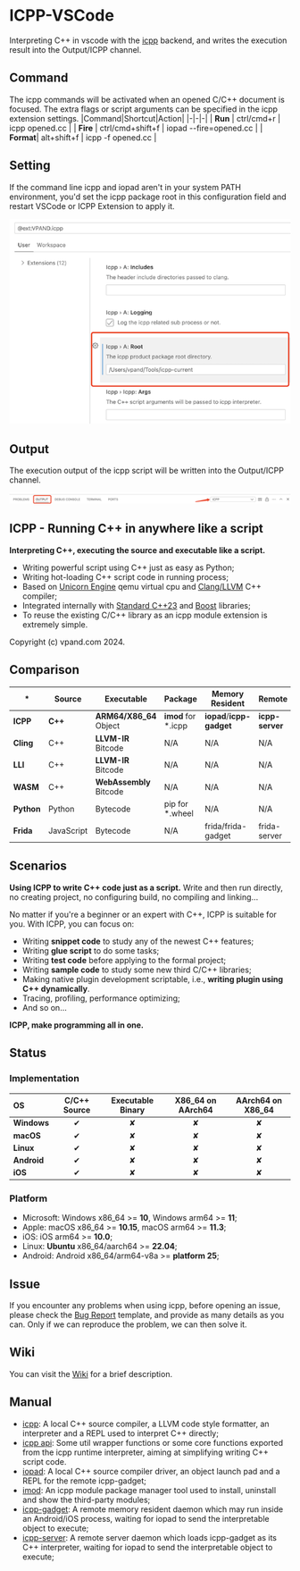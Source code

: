 # ICPP-VSCode
Interpreting C++ in vscode with the [icpp](https://github.com/vpand/icpp) backend, and writes the execution result into the Output/ICPP channel.

## Command
The icpp commands will be activated when an opened C/C++ document is focused. The extra flags or script arguments can be specified in the icpp extension settings.
|Command|Shortcut|Action|
|-|-|-|
| **Run**   | ctrl/cmd+r       | icpp opened.cc |
| **Fire**  | ctrl/cmd+shift+f | iopad --fire=opened.cc |
| **Format**| alt+shift+f      | icpp -f opened.cc |

## Setting
If the command line icpp and iopad aren't in your system PATH environment, you'd set the icpp package root in this configuration field and restart VSCode or ICPP Extension to apply it.

![Setting/Root](https://raw.githubusercontent.com/vpand/icpp-vscode/main/images/icpproot.png)

## Output
The execution output of the icpp script will be written into the Output/ICPP channel.

![Output/ICPP](https://raw.githubusercontent.com/vpand/icpp-vscode/main/images/output.png)

## ICPP - Running C++ in anywhere like a script
**Interpreting C++, executing the source and executable like a script.**
 * Writing powerful script using C++ just as easy as Python;
 * Writing hot-loading C++ script code in running process;
 * Based on [Unicorn Engine](https://github.com/unicorn-engine/unicorn.git) qemu virtual cpu and [Clang/LLVM](https://github.com/llvm/llvm-project.git) C++ compiler;
 * Integrated internally with [Standard C++23](https://en.cppreference.com/w/cpp/23) and [Boost](https://github.com/boostorg/boost.git) libraries;
 * To reuse the existing C/C++ library as an icpp module extension is extremely simple.

Copyright (c) vpand.com 2024.

## Comparison
|*|Source|Executable|Package|Memory Resident|Remote|
|-|-|-|-|-|-|
| **ICPP** | **C++** | **ARM64/X86_64** Object | **imod** for *.icpp | **iopad**/**icpp-gadget** | **icpp-server** |
| **Cling** | C++ | **LLVM-IR** Bitcode |  N/A | N/A | N/A | 
| **LLI** | C++ | **LLVM-IR** Bitcode |  N/A | N/A | N/A | 
| **WASM** | C++ | **WebAssembly** Bitcode |  N/A | N/A | N/A | 
| **Python** | Python | Bytecode | pip for *.wheel | N/A | N/A | 
| **Frida** | JavaScript | Bytecode | N/A | frida/frida-gadget | frida-server |

## Scenarios
**Using ICPP to write C++ code just as a script.** Write and then run directly, no creating project, no configuring build, no compiling and linking...

No matter if you're a beginner or an expert with C++, ICPP is suitable for you. With ICPP, you can focus on:
 * Writing **snippet code** to study any of the newest C++ features;
 * Writing **glue script** to do some tasks;
 * Writing **test code** before applying to the formal project;
 * Writing **sample code** to study some new third C/C++ libraries;
 * Making native plugin development scriptable, i.e., **writing plugin using C++ dynamically**.
 * Tracing, profiling, performance optimizing;
 * And so on...

**ICPP, make programming all in one.**

## Status
### Implementation
| OS           | C/C++ Source | Executable Binary | X86_64 on AArch64 | AArch64 on X86_64 |
| :----------  | :--------:   | :------------: | :---------------: | :---------------: |
| **Windows**  | &#10004;     | &#10008;       | &#10008;          | &#10008;          |
| **macOS**    | &#10004;     | &#10008;       | &#10008;          | &#10008;          |
| **Linux**    | &#10004;     | &#10008;       | &#10008;          | &#10008;          |
| **Android**    | &#10004;     | &#10008;       | &#10008;          | &#10008;          |
| **iOS**    | &#10004;     | &#10008;       | &#10008;          | &#10008;          |

### Platform
 * Microsoft: Windows x86_64 >= **10**, Windows arm64 >= **11**;
 * Apple: macOS x86_64 >= **10.15**, macOS arm64 >= **11.3**;
 * iOS: iOS arm64 >= **10.0**;
 * Linux: **Ubuntu** x86_64/aarch64 >= **22.04**;
 * Android: Android x86_64/arm64-v8a >= **platform 25**; 

## Issue
If you encounter any problems when using icpp, before opening an issue, please check the [Bug Report](https://github.com/vpand/icpp/blob/main/.github/ISSUE_TEMPLATE/bug_report.md) template, and provide as many details as you can. Only if we can reproduce the problem, we can then solve it.

## Wiki
You can visit the [Wiki](https://github.com/vpand/icpp/wiki) for a brief description.

## Manual
 * [icpp](https://github.com/vpand/icpp/blob/main/doc/icpp.md): A local C++ source compiler, a LLVM code style formatter, an interpreter and a REPL used to interpret C++ directly;
 * [icpp api](https://github.com/vpand/icpp/blob/main/doc/icppapi.md): Some util wrapper functions or some core functions exported from the icpp runtime interpreter, aiming at simplifying writing C++ script code.
 * [iopad](https://github.com/vpand/icpp/blob/main/doc/iopad.md): A local C++ source compiler driver, an object launch pad and a REPL for the remote icpp-gadget;
 * [imod](https://github.com/vpand/icpp/blob/main/doc/imod.md): An icpp module package manager tool used to install, uninstall and show the third-party modules;
 * [icpp-gadget](https://github.com/vpand/icpp/blob/main/doc/icpp-gadget.md): A remote memory resident daemon which may run inside an Android/iOS process, waiting for iopad to send the interpretable object to execute;
 * [icpp-server](https://github.com/vpand/icpp/blob/main/doc/icpp-server.md): A remote server daemon which loads icpp-gadget as its C++ interpreter, waiting for iopad to send the interpretable object to execute;
